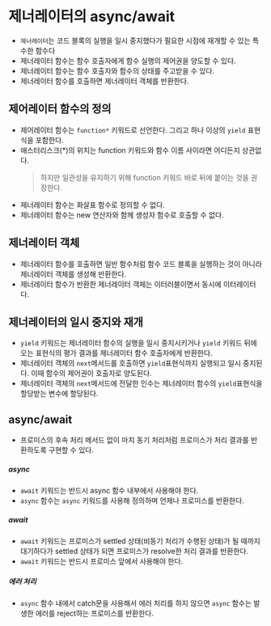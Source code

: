 # 제너레이터의 async/await

- `제너레이터`는 코드 블록의 실행을 일시 중지했다가 필요한 시점에 재개할 수 있는 특수한 함수다
- 제너레이터 함수는 함수 호출자에게 함수 실행의 제어권을 양도할 수 있다.
- 제너레이터 함수는 함수 호출자와 함수의 상태를 주고받을 수 있다.
- 제너레이터 함수를 호출하면 제너레이터 객체를 반환한다.

## 제어레이터 함수의 정의

- 제어레이터 함수는 `function*` 키워드로 선언한다. 그리고 하나 이상의 `yield` 표현식을 포함한다.
- 애스터리스크(\*)의 위치는 function 키워드와 함수 이름 사이라면 어디든지 상관없다.
  > 하지만 일관성을 유지하기 위해 function 키워드 바로 뒤에 붙이는 것을 권장한다.
- 제너레이터 함수는 화살표 함수로 정의할 수 없다.
- 제너레이터 함수는 new 연산자와 함께 생성자 함수로 호출할 수 없다.

## 제너레이터 객체

- 제너레이터 함수를 호출하면 일반 함수처럼 함수 코드 블록을 실행하는 것이 아니라 제너레이터 객체를 생성해 반환한다.
- 제너레이터 함수가 반환한 제너레이터 객체는 이터러블이면서 동시에 이터레이터다.

## 제너레이터의 일시 중지와 재개

- `yield` 키워드는 제너레이터 함수의 실행을 일시 중지시키거나 `yield` 키워드 뒤에 오는 표현식의 평가 결과를 제너레이터 함수 호출자에게 반환한다.
- 제너레이터 객체의 `next`메서드를 호출하면 `yield`표현식까지 실행되고 일시 중지된다. 이때 함수의 제어권이 호출자로 양도된다.
- 제너레이터 객체의 `next`메서드에 전달한 인수는 제너레이터 함수의 `yield`표현식을 할당받는 변수에 할당된다.

## async/await

- 프로미스의 후속 처리 메서드 없이 마치 동기 처리처럼 프로미스가 처리 결과를 반환하도록 구현할 수 있다.

##### async

- `await` 키워드는 반드시 async 함수 내부에서 사용해야 한다.
- `async` 함수는 `async` 키워드를 사용해 정의하며 언제나 프로미스를 반환한다.

##### await

- `await` 키워드는 프로미스가 settled 상태(비동기 처리가 수행된 상태)가 될 때까지 대기하다가 settled 상태가 되면 프로미스가 resolve한 처리 결과를 반환한다.
- `await` 키워드는 반드시 프로미스 앞에서 사용해야 한다.

##### 에러 처리

- `async` 함수 내에서 catch문을 사용해서 에러 처리를 하지 않으면 `async` 함수는 발생한 에러를 reject하는 프로미스를 반환한다.
